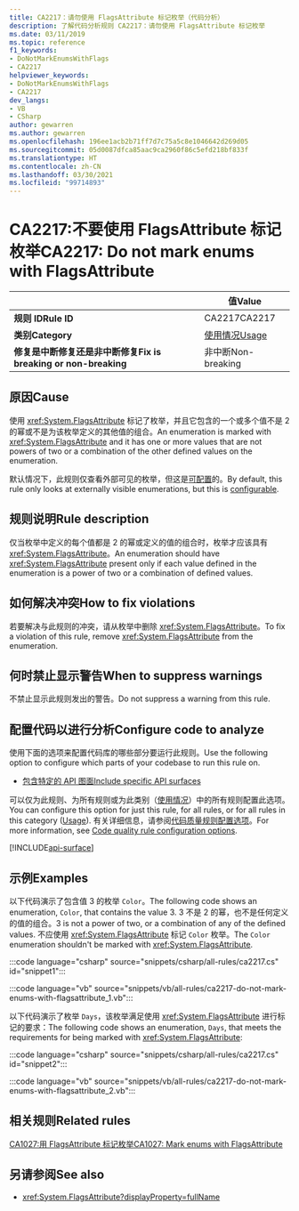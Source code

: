 ```yaml
---
title: CA2217：请勿使用 FlagsAttribute 标记枚举（代码分析）
description: 了解代码分析规则 CA2217：请勿使用 FlagsAttribute 标记枚举
ms.date: 03/11/2019
ms.topic: reference
f1_keywords:
- DoNotMarkEnumsWithFlags
- CA2217
helpviewer_keywords:
- DoNotMarkEnumsWithFlags
- CA2217
dev_langs:
- VB
- CSharp
author: gewarren
ms.author: gewarren
ms.openlocfilehash: 196ee1acb2b71ff7d7c75a5c8e1046642d269d05
ms.sourcegitcommit: 05d0087dfca85aac9ca2960f86c5efd218bf833f
ms.translationtype: HT
ms.contentlocale: zh-CN
ms.lasthandoff: 03/30/2021
ms.locfileid: "99714893"
---
```

# <a name="ca2217-do-not-mark-enums-with-flagsattribute"></a><span data-ttu-id="d970c-103">CA2217:不要使用 FlagsAttribute 标记枚举</span><span class="sxs-lookup"><span data-stu-id="d970c-103">CA2217: Do not mark enums with FlagsAttribute</span></span>

| | <span data-ttu-id="d970c-104">值</span><span class="sxs-lookup"><span data-stu-id="d970c-104">Value</span></span> |
|-|-|
| <span data-ttu-id="d970c-105">**规则 ID**</span><span class="sxs-lookup"><span data-stu-id="d970c-105">**Rule ID**</span></span> |<span data-ttu-id="d970c-106">CA2217</span><span class="sxs-lookup"><span data-stu-id="d970c-106">CA2217</span></span>|
| <span data-ttu-id="d970c-107">**类别**</span><span class="sxs-lookup"><span data-stu-id="d970c-107">**Category**</span></span> |[<span data-ttu-id="d970c-108">使用情况</span><span class="sxs-lookup"><span data-stu-id="d970c-108">Usage</span></span>](usage-warnings.md)|
| <span data-ttu-id="d970c-109">**修复是中断修复还是非中断修复**</span><span class="sxs-lookup"><span data-stu-id="d970c-109">**Fix is breaking or non-breaking**</span></span> |<span data-ttu-id="d970c-110">非中断</span><span class="sxs-lookup"><span data-stu-id="d970c-110">Non-breaking</span></span>|

## <a name="cause"></a><span data-ttu-id="d970c-111">原因</span><span class="sxs-lookup"><span data-stu-id="d970c-111">Cause</span></span>

<span data-ttu-id="d970c-112">使用 <xref:System.FlagsAttribute> 标记了枚举，并且它包含的一个或多个值不是 2 的幂或不是为该枚举定义的其他值的组合。</span><span class="sxs-lookup"><span data-stu-id="d970c-112">An enumeration is marked with <xref:System.FlagsAttribute> and it has one or more values that are not powers of two or a combination of the other defined values on the enumeration.</span></span>

<span data-ttu-id="d970c-113">默认情况下，此规则仅查看外部可见的枚举，但这是[可配置](#configure-code-to-analyze)的。</span><span class="sxs-lookup"><span data-stu-id="d970c-113">By default, this rule only looks at externally visible enumerations, but this is [configurable](#configure-code-to-analyze).</span></span>

## <a name="rule-description"></a><span data-ttu-id="d970c-114">规则说明</span><span class="sxs-lookup"><span data-stu-id="d970c-114">Rule description</span></span>

<span data-ttu-id="d970c-115">仅当枚举中定义的每个值都是 2 的幂或定义的值的组合时，枚举才应该具有 <xref:System.FlagsAttribute>。</span><span class="sxs-lookup"><span data-stu-id="d970c-115">An enumeration should have <xref:System.FlagsAttribute> present only if each value defined in the enumeration is a power of two or a combination of defined values.</span></span>

## <a name="how-to-fix-violations"></a><span data-ttu-id="d970c-116">如何解决冲突</span><span class="sxs-lookup"><span data-stu-id="d970c-116">How to fix violations</span></span>

<span data-ttu-id="d970c-117">若要解决与此规则的冲突，请从枚举中删除 <xref:System.FlagsAttribute>。</span><span class="sxs-lookup"><span data-stu-id="d970c-117">To fix a violation of this rule, remove <xref:System.FlagsAttribute> from the enumeration.</span></span>

## <a name="when-to-suppress-warnings"></a><span data-ttu-id="d970c-118">何时禁止显示警告</span><span class="sxs-lookup"><span data-stu-id="d970c-118">When to suppress warnings</span></span>

<span data-ttu-id="d970c-119">不禁止显示此规则发出的警告。</span><span class="sxs-lookup"><span data-stu-id="d970c-119">Do not suppress a warning from this rule.</span></span>

## <a name="configure-code-to-analyze"></a><span data-ttu-id="d970c-120">配置代码以进行分析</span><span class="sxs-lookup"><span data-stu-id="d970c-120">Configure code to analyze</span></span>

<span data-ttu-id="d970c-121">使用下面的选项来配置代码库的哪些部分要运行此规则。</span><span class="sxs-lookup"><span data-stu-id="d970c-121">Use the following option to configure which parts of your codebase to run this rule on.</span></span>

- [<span data-ttu-id="d970c-122">包含特定的 API 图面</span><span class="sxs-lookup"><span data-stu-id="d970c-122">Include specific API surfaces</span></span>](#include-specific-api-surfaces)

<span data-ttu-id="d970c-123">可以仅为此规则、为所有规则或为此类别（[使用情况](usage-warnings.md)）中的所有规则配置此选项。</span><span class="sxs-lookup"><span data-stu-id="d970c-123">You can configure this option for just this rule, for all rules, or for all rules in this category ([Usage](usage-warnings.md)).</span></span> <span data-ttu-id="d970c-124">有关详细信息，请参阅[代码质量规则配置选项](../code-quality-rule-options.md)。</span><span class="sxs-lookup"><span data-stu-id="d970c-124">For more information, see [Code quality rule configuration options](../code-quality-rule-options.md).</span></span>

[!INCLUDE[api-surface](~/includes/code-analysis/api-surface.md)]

## <a name="examples"></a><span data-ttu-id="d970c-125">示例</span><span class="sxs-lookup"><span data-stu-id="d970c-125">Examples</span></span>

<span data-ttu-id="d970c-126">以下代码演示了包含值 3 的枚举 `Color`。</span><span class="sxs-lookup"><span data-stu-id="d970c-126">The following code shows an enumeration, `Color`, that contains the value 3.</span></span> <span data-ttu-id="d970c-127">3 不是 2 的幂，也不是任何定义的值的组合。</span><span class="sxs-lookup"><span data-stu-id="d970c-127">3 is not a power of two, or a combination of any of the defined values.</span></span> <span data-ttu-id="d970c-128">不应使用 <xref:System.FlagsAttribute> 标记 `Color` 枚举。</span><span class="sxs-lookup"><span data-stu-id="d970c-128">The `Color` enumeration shouldn't be marked with <xref:System.FlagsAttribute>.</span></span>

:::code language="csharp" source="snippets/csharp/all-rules/ca2217.cs" id="snippet1":::

:::code language="vb" source="snippets/vb/all-rules/ca2217-do-not-mark-enums-with-flagsattribute_1.vb":::

<span data-ttu-id="d970c-129">以下代码演示了枚举 `Days`，该枚举满足使用 <xref:System.FlagsAttribute> 进行标记的要求：</span><span class="sxs-lookup"><span data-stu-id="d970c-129">The following code shows an enumeration, `Days`, that meets the requirements for being marked with <xref:System.FlagsAttribute>:</span></span>

:::code language="csharp" source="snippets/csharp/all-rules/ca2217.cs" id="snippet2":::

:::code language="vb" source="snippets/vb/all-rules/ca2217-do-not-mark-enums-with-flagsattribute_2.vb":::

## <a name="related-rules"></a><span data-ttu-id="d970c-130">相关规则</span><span class="sxs-lookup"><span data-stu-id="d970c-130">Related rules</span></span>

[<span data-ttu-id="d970c-131">CA1027:用 FlagsAttribute 标记枚举</span><span class="sxs-lookup"><span data-stu-id="d970c-131">CA1027: Mark enums with FlagsAttribute</span></span>](ca1027.md)

## <a name="see-also"></a><span data-ttu-id="d970c-132">另请参阅</span><span class="sxs-lookup"><span data-stu-id="d970c-132">See also</span></span>

- <xref:System.FlagsAttribute?displayProperty=fullName>
